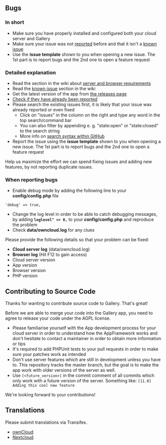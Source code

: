 ## Bugs 

### In short

* Make sure you have properly installed and configured both your cloud server and Gallery
* Make sure your issue was not [reported](https://github.com/owncloud/gallery/issues) before and that it isn't a [known issue](https://github.com/owncloud/gallery/wiki/Known-issues)
* Use the **issue template** shown to you when opening a new issue. The 1st part is to report bugs and the 2nd one to open a feature request

### Detailed explanation

* Read the section in the wiki about [server and browser requirements](https://github.com/owncloud/gallery/wiki/Requirements)
* Read the [known issue](https://github.com/owncloud/gallery/wiki/Known-issues) section in the wiki
* Get the latest version of the app from [the releases page](https://github.com/owncloud/gallery/releases)
* [Check if they have already been reported](https://github.com/owncloud/gallery/issues)
* Please search the existing issues first, it is likely that your issue was already reported or even fixed
  - Click on "issues" in the column on the right and type any word in the top search/command bar
  - You can also filter by appending e. g. "state:open" or "state:closed" to the search string
  - More info on [search syntax within GitHub](https://help.github.com/articles/searching-issues)
* Report the issue using the **issue template** shown to you when opening a new issue. The 1st part is to report bugs and the 2nd one to open a feature request

Help us maximize the effort we can spend fixing issues and adding new features, by not reporting duplicate issues.

### When reporting bugs

* Enable debug mode by adding the following line to your **config/config.php** file

```
'debug' => true,
```

* Change the log level in order to be able to catch debugging messages, by adding **`loglevel" => 0,`** to your **config/config.php** and reproduce the problem
* Check **data/owncloud.log** for any clues

Please provide the following details so that your problem can be fixed:

* **Cloud server log** (data/owncloud.log)
* **Browser log** (Hit F12 to gain access)
* Cloud server version
* App version
* Browser version
* PHP version

## Contributing to Source Code

Thanks for wanting to contribute source code to Gallery. That's great!

Before we are able to merge your code into the Gallery app, you need to agree to release your code under the AGPL license.

* Please familiarise yourself with the App development process for your cloud server in order to understand how the AppFramework works and don't hesitate to contact a maintainer in order to obtain more information or tips
* It's required to add PHPUnit tests to your pull requests in order to make sure your patches work as intended
* Don't use server features which are still in development unless you have to. This repository tracks the master branch, but the goal is to make the app work with older versions of the server as well.
* Use `[<future_version>]` in the commit comment of all commits which only work with a future version of the server. Something like: `[11.0] Adding this cool new feature`
 
We're looking forward to your contributions!

## Translations
Please submit translations via Transifex.

* [ownCloud](https://www.transifex.com/projects/p/owncloud/)
* [Nextcloud](https://www.transifex.com/projects/p/nextcloud/)